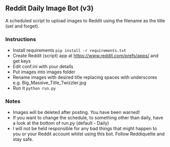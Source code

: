 ## Reddit Daily Image Bot (v3)

A scheduled script to upload images to Reddit using the filename as the title (set and forget).

### Instructions

-   Install requirements `pip install -r requirements.txt`
-   Create Reddit (script) app at <https://www.reddit.com/prefs/apps/> and get keys
-   Edit conf.ini with your details
-   Put images into images folder
-   Rename images with desired title replacing spaces with underscores e.g. Big_Massive_Title_Twizzler.jpg
-   Run it `python run.py`

### Notes

-   Images will be deleted after posting. You have been warned!
-   If you want to change the schedule, to something other than daily, have a look at the bottom of run.py (default - Daily)
-   I will not be held responsible for any bad things that might happen to you or your Reddit account whilst using this bot. Follow Reddiquette and stay safe.
